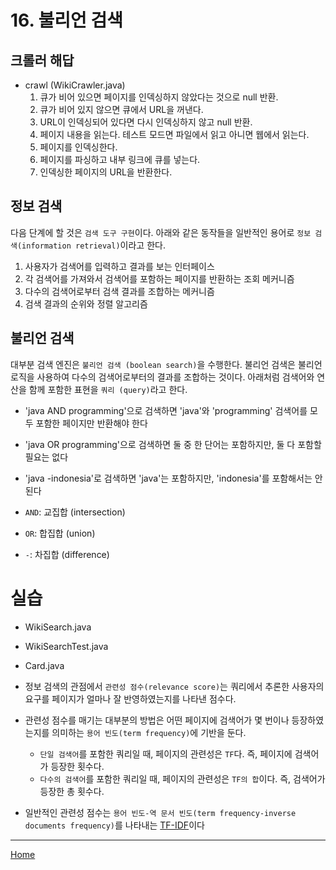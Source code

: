 # 16. 불리언 검색

## 크롤러 해답

- crawl (WikiCrawler.java)
    1. 큐가 비어 있으면 페이지를 인덱싱하지 않았다는 것으로 null 반환.
    2. 큐가 비어 있지 않으면 큐에서 URL을 꺼낸다.
    3. URL이 인덱싱되어 있다면 다시 인덱싱하지 않고 null 반환.
    4. 페이지 내용을 읽는다. 테스트 모드면 파일에서 읽고 아니면 웹에서 읽는다.
    5. 페이지를 인덱싱한다. 
    6. 페이지를 파싱하고 내부 링크에 큐를 넣는다.
    7. 인덱싱한 페이지의 URL을 반환한다.


## 정보 검색

다음 단계에 할 것은 `검색 도구 구현`이다. 아래와 같은 동작들을 일반적인 용어로 `정보 검색(information retrieval)`이라고 한다.

1. 사용자가 검색어를 입력하고 결과를 보는 인터페이스
2. 각 검색어를 가져와서 검색어를 포함하는 페이지를 반환하는 조회 메커니즘
3. 다수의 검색어로부터 검색 결과를 조합하는 메커니즘
4. 검색 결과의 순위와 정렬 알고리즘


## 불리언 검색

대부분 검색 엔진은 `불리언 검색 (boolean search)`을 수행한다. 불리언 검색은 불리언 로직을 사용하여 다수의 검색어로부터의 결과를 조합하는 것이다. 아래처럼 검색어와 연산을 함께 포함한 표현을 `쿼리 (query)`라고 한다.

- 'java AND programming'으로 검색하면 'java'와 'programming' 검색어를 모두 포함한 페이지만 반환해야 한다
- 'java OR programming'으로 검색하면 둘 중 한 단어는 포함하지만, 둘 다 포함할 필요는 없다
- 'java -indonesia'로 검색하면 'java'는 포함하지만, 'indonesia'를 포함해서는 안 된다


- `AND`: 교집합 (intersection)
- `OR`: 합집합 (union)
- `-`: 차집합 (difference)


# 실습

- WikiSearch.java
- WikiSearchTest.java
- Card.java

- 정보 검색의 관점에서 `관련성 점수(relevance score)`는 쿼리에서 추론한 사용자의 요구를 페이지가 얼마나 잘 반영하였는지를 나타낸 점수다.
- 관련성 점수를 매기는 대부분의 방법은 어떤 페이지에 검색어가 몇 번이나 등장하였는지를 의미하는 `용어 빈도(term frequency)`에 기반을 둔다.
    - `단일 검색어`를 포함한 쿼리일 때, 페이지의 관련성은 `TF`다. 즉, 페이지에 검색어가 등장한 횟수다.
    - `다수의 검색어`를 포함한 쿼리일 때, 페이지의 관련성은 `TF의 합`이다. 즉, 검색어가 등장한 총 횟수다. 
- 일반적인 관련성 점수는 `용어 빈도-역 문서 빈도(term frequency-inverse documents frequency)`를 나타내는 [TF-IDF](https://en.wikipedia.org/wiki/Tf–idf)이다

---
[Home](../README.md)
